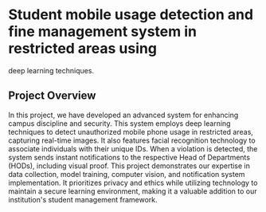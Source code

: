 #  Student mobile usage detection and fine management system in restricted areas using
deep learning techniques.

## Project Overview
In this project, we have developed an advanced system for enhancing campus discipline
and security. This system employs deep learning techniques to detect unauthorized mobile
phone usage in restricted areas, capturing real-time images. It also features facial recognition
technology to associate individuals with their unique IDs. When a violation is detected, the
system sends instant notifications to the respective Head of Departments (HODs), including
visual proof. This project demonstrates our expertise in data collection, model training,
computer vision, and notification system implementation. It prioritizes privacy and ethics
while utilizing technology to maintain a secure learning environment, making it a valuable
addition to our institution's student management framework.
